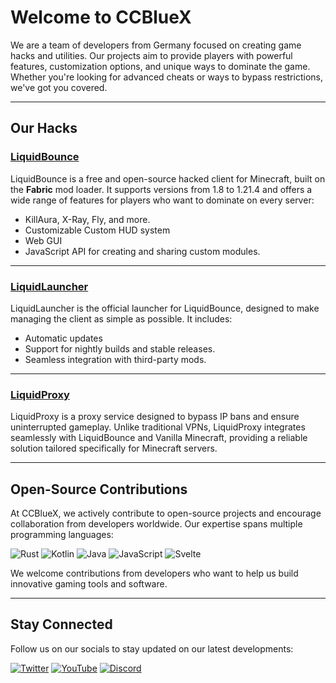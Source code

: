 # Welcome to CCBlueX

We are a team of developers from Germany focused on creating game hacks and utilities. Our projects aim to provide players with powerful features, customization options, and unique ways to dominate the game. Whether you're looking for advanced cheats or ways to bypass restrictions, we've got you covered.

---

## Our Hacks

### [LiquidBounce](https://liquidbounce.net/)
LiquidBounce is a free and open-source hacked client for Minecraft, built on the **Fabric** mod loader. It supports versions from 1.8 to 1.21.4 and offers a wide range of features for players who want to dominate on every server:

- KillAura, X-Ray, Fly, and more.
- Customizable Custom HUD system
- Web GUI
- JavaScript API for creating and sharing custom modules.

---

### [LiquidLauncher](https://github.com/CCBlueX/LiquidLauncher)
LiquidLauncher is the official launcher for LiquidBounce, designed to make managing the client as simple as possible. It includes:

- Automatic updates
- Support for nightly builds and stable releases.
- Seamless integration with third-party mods.

---

### [LiquidProxy](https://liquidproxy.net/)
LiquidProxy is a proxy service designed to bypass IP bans and ensure uninterrupted gameplay. Unlike traditional VPNs, LiquidProxy integrates seamlessly with LiquidBounce and Vanilla Minecraft, providing a reliable solution tailored specifically for Minecraft servers.

---

## Open-Source Contributions

At CCBlueX, we actively contribute to open-source projects and encourage collaboration from developers worldwide. Our expertise spans multiple programming languages:

<div>
  <img src="https://img.shields.io/badge/-Rust-000?logo=rust&logoColor=white" alt="Rust">
  <img src="https://img.shields.io/badge/-Kotlin-7F52FF?logo=kotlin&logoColor=white" alt="Kotlin">
  <img src="https://img.shields.io/badge/-Java-007396?logo=java&logoColor=white" alt="Java">
  <img src="https://img.shields.io/badge/-JavaScript-F7DF1E?logo=javascript&logoColor=black" alt="JavaScript">
  <img src="https://img.shields.io/badge/-Svelte-FF3E00?logo=svelte&logoColor=white" alt="Svelte">
</div>

We welcome contributions from developers who want to help us build innovative gaming tools and software.

---

## Stay Connected

Follow us on our socials to stay updated on our latest developments:

<div>
  <a href="https://twitter.com/ccbluex"><img src="https://img.shields.io/badge/-Twitter-1DA1F2?logo=twitter&logoColor=white" alt="Twitter"></a>
  <a href="https://www.youtube.com/CCBlueX"><img src="https://img.shields.io/badge/-YouTube-FF0000?logo=youtube&logoColor=white" alt="YouTube"></a>
  <a href="https://liquidbounce.net/discord"><img src="https://img.shields.io/badge/-Discord-5865F2?logo=discord&logoColor=white" alt="Discord"></a>
</div>

